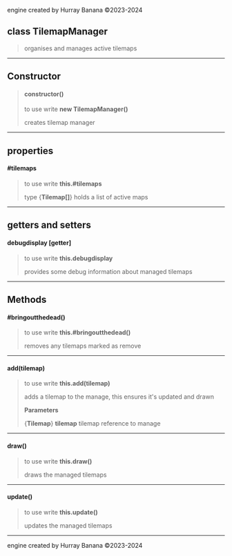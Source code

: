 engine created by Hurray Banana &copy;2023-2024
## class TilemapManager
>  organises and manages active tilemaps
> 
> 

---

## Constructor
> #### constructor()
> to use write **new TilemapManager()**
> 
> creates tilemap manager
> 
> 

---

## properties
#### #tilemaps
> to use write **this.#tilemaps**
> 
> 
> type {**Tilemap[]**} holds a list of active maps
> 
> 

---

## getters and setters
#### debugdisplay [getter]
> to use write **this.debugdisplay**
> 
> provides some debug information about managed tilemaps
> 
> 

---

## Methods
#### #bringoutthedead()
> to use write **this.#bringoutthedead()**
> 
> removes any tilemaps marked as remove
> 
> 

---

#### add(tilemap)
> to use write **this.add(tilemap)**
> 
> adds a tilemap to the manage, this ensures it's updated and drawn
> 
> 
> **Parameters**
> 
> {**Tilemap**} **tilemap** tilemap reference to manage
> 
> 

---

#### draw()
> to use write **this.draw()**
> 
> draws the managed tilemaps
> 
> 

---

#### update()
> to use write **this.update()**
> 
> updates the managed tilemaps
> 
> 

---

engine created by Hurray Banana &copy;2023-2024
